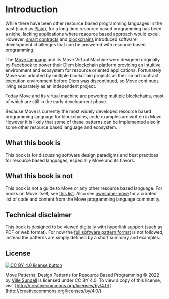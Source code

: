 # Introduction

While there have been other resource based programming languages in the past (such as [Plaid](http://www.cs.cmu.edu/~aldrich/plaid/)), for a long time resource based programming has been a niche, lacking applications where resource based approach would excel. However, [smart contracts](https://en.wikipedia.org/wiki/Smart_contract) and [blockchains](https://en.wikipedia.org/wiki/Blockchain) introduced software development challenges that can be answered with resource based programming.

The [Move language](https://github.com/move-language/move/) and its Move Virtual Machine were designed originally by Facebook to power their [Diem](https://en.wikipedia.org/wiki/Diem_(digital_currency)) blockchain platform providing an intuitive environment and ecosystem for resource oriented applications. Fortunately Move was adopted by multiple blockchain projects as their smart contract execution environment before Diem was discontinued, so Move continues living separately as an independent project.

Today Move and its virtual machine are powering [multiple blockchains](https://github.com/MystenLabs/awesome-move#move-powered-blockchains), most of which are still in the early development phase.

Because Move is currently the most widely developed resource based programming language for blockchains, code examples are written in Move. However it is likely that some of these patterns can be implemented also in some other resource based language and ecosystem.

## What this book is

This book is for discussing software design paradigms and best practices for resource based languages, especially Move and its flavors.

## What this book is not

This book is not a guide to Move or any other resource based language. For books on Move itself, see [this list](https://github.com/MystenLabs/awesome-move#books). Also see [awesome-move](https://github.com/MystenLabs/awesome-move) for a curated list of code and content from the Move programming language community.

## Technical disclaimer

This book is designed to be viewed digitally with hyperlink support (such as PDF or web format). For now the [full software pattern format](https://en.wikipedia.org/wiki/Software_design_pattern#Documentation) is not followed, instead the patterns are simply defined by a short summary and examples.

## License

[![CC BY 4.0 license button][cc-by-png]][cc-by]

Move Patterns: Design Patterns for Resource Based Programming © 2022 by [Ville Sundell](https://github.com/villesundell) is licensed under CC BY 4.0. To view a copy of this license, visit [http://creativecommons.org/licenses/by/4.0/](http://creativecommons.org/licenses/by/4.0/).

[cc-by-png]: https://mirrors.creativecommons.org/presskit/buttons/88x31/svg/by.svg "CC BY 4.0 license button"
[cc-by]: https://creativecommons.org/licenses/by/4.0/ "Creative Commons Attribution 4.0 International License"